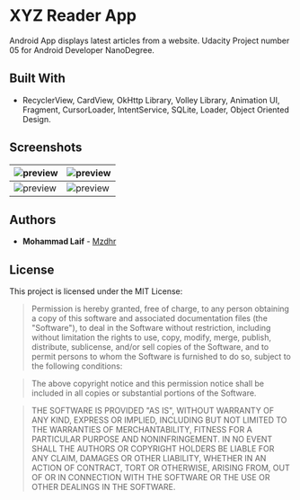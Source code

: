 # XYZ Reader App
Android App displays latest articles from a website. Udacity Project number 05 for Android Developer NanoDegree.

## Built With
* RecyclerView, CardView, OkHttp Library, Volley Library, Animation UI, Fragment, CursorLoader, IntentService, SQLite, Loader, Object Oriented Design. 

## Screenshots
| ![preview](../master/preview.png "Reader App")  | ![preview](../master/preview2.png "Reader App")  |
|---------------|----------------|
| ![preview](../master/preview3.png "Reader App")    |   ![preview](../master/preview4.png "Reader App")   |

## Authors
* **Mohammad Laif** - [Mzdhr](https://mzdhr.com)

## License

This project is licensed under the MIT License:

> Permission is hereby granted, free of charge, to any person obtaining a copy of this software and associated documentation files (the "Software"), to deal in the Software without restriction, including without limitation the rights to use, copy, modify, merge, publish, distribute, sublicense, and/or sell copies of the Software, and to permit persons to whom the Software is furnished to do so, subject to the following conditions:

> The above copyright notice and this permission notice shall be included in all copies or substantial portions of the Software.

> THE SOFTWARE IS PROVIDED "AS IS", WITHOUT WARRANTY OF ANY KIND, EXPRESS OR IMPLIED, INCLUDING BUT NOT LIMITED TO THE WARRANTIES OF MERCHANTABILITY, FITNESS FOR A PARTICULAR PURPOSE AND NONINFRINGEMENT. IN NO EVENT SHALL THE AUTHORS OR COPYRIGHT HOLDERS BE LIABLE FOR ANY CLAIM, DAMAGES OR OTHER LIABILITY, WHETHER IN AN ACTION OF CONTRACT, TORT OR OTHERWISE, ARISING FROM, OUT OF OR IN CONNECTION WITH THE SOFTWARE OR THE USE OR OTHER DEALINGS IN THE SOFTWARE.
